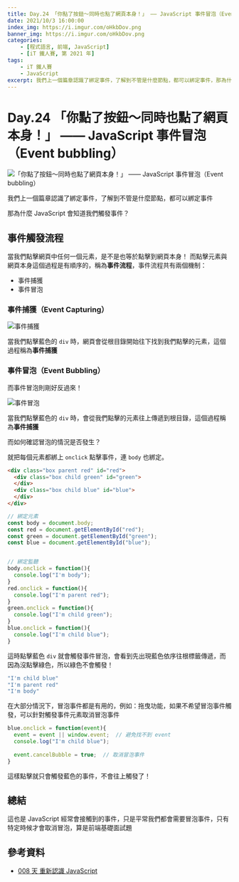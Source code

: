 ```yaml
---
title: Day.24 「你點了按鈕～同時也點了網頁本身！」 —— JavaScript 事件冒泡（Event bubbling）
date: 2021/10/3 16:00:00
index_img: https://i.imgur.com/oHkbDov.png
banner_img: https://i.imgur.com/oHkbDov.png
categories:
    - [程式語言, 前端, JavaScript]
    - [iT 鐵人賽, 第 2021 年]
tags: 
    - iT 鐵人賽
    - JavaScript
excerpt: 我們上一個篇章認識了綁定事件，了解到不管是什麼節點，都可以綁定事件，那為什麼 JavaScript 會知道我們觸發事件？當我們點擊網頁中任何一個元素，是不是也等於點擊到網頁本身！而點擊元素與網頁本身這個過程是有順序的，稱為「事件流程」。
---
```


# Day.24 「你點了按鈕～同時也點了網頁本身！」 —— JavaScript 事件冒泡（Event bubbling）

![「你點了按鈕～同時也點了網頁本身！」 —— JavaScript 事件冒泡（Event bubbling）](https://i.imgur.com/oHkbDov.png)

我們上一個篇章認識了綁定事件，了解到不管是什麼節點，都可以綁定事件

那為什麼 JavaScript 會知道我們觸發事件？

## 事件觸發流程

當我們點擊網頁中任何一個元素，是不是也等於點擊到網頁本身！
而點擊元素與網頁本身這個過程是有順序的，稱為**事件流程**，事件流程共有兩個機制：

- 事件捕獲
- 事件冒泡

### 事件捕獲（Event Capturing）

![事件捕獲](https://i.imgur.com/VOku3FJ.png)

當我們點擊藍色的 `div` 時，網頁會從根目錄開始往下找到我們點擊的元素，這個過程稱為**事件捕獲**

### 事件冒泡（Event Bubbling）

而事件冒泡則剛好反過來！

![事件冒泡](https://i.imgur.com/6cvkX39.png)

當我們點擊藍色的 `div` 時，會從我們點擊的元素往上傳遞到根目錄，這個過程稱為**事件捕獲**

而如何確認冒泡的情況是否發生？

就把每個元素都綁上 `onclick` 點擊事件，連 `body` 也綁定。

```html
<div class="box parent red" id="red">
  <div class="box child green" id="green">
  </div>
  <div class="box child blue" id="blue">
  </div>
</div>
```

```javascript
// 綁定元素
const body = document.body;
const red = document.getElementById("red");
const green = document.getElementById("green");
const blue = document.getElementById("blue");


// 綁定監聽
body.onclick = function(){
  console.log("I'm body");
}
red.onclick = function(){
  console.log("I'm parent red");
}
green.onclick = function(){
  console.log("I'm child green");
}
blue.onclick = function(){
  console.log("I'm child blue");
}

```

這時點擊藍色 `div` 就會觸發事件冒泡，會看到先出現藍色依序往根標籤傳遞，而因為沒點擊綠色，所以綠色不會觸發！

```javascript
"I'm child blue"
"I'm parent red"
"I'm body"
```

在大部分情況下，冒泡事件都是有用的，例如：拖曳功能，如果不希望冒泡事件觸發，可以針對觸發事件元素取消冒泡事件

```javascript
blue.onclick = function(event){
  event = event || window.event;  // 避免找不到 event
  console.log("I'm child blue");
  
  event.cancelBubble = true;  // 取消冒泡事件
}
```

這樣點擊就只會觸發藍色的事件，不會往上觸發了！

## 總結

這也是 JavaScript 經常會接觸到的事件，只是平常我們都會需要冒泡事件，只有特定時候才會取消冒泡，算是前端基礎面試題

## 參考資料

- [008 天 重新認識 JavaScript](https://www.tenlong.com.tw/products/9789864344130)
